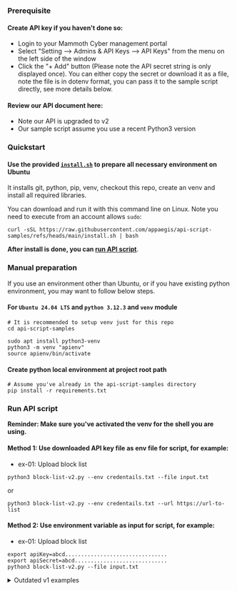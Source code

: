 ### Prerequisite

#### Create API key if you haven't done so:
- Login to your Mammoth Cyber management portal
- Select "Setting --> Admins & API Keys --> API Keys" from the menu on the left side of the window
- Click the "+ Add" button (Please note the API secret string is only displayed once).
You can either copy the secret or download it as a file, note the file is in dotenv format,
you can pass it to the sample script directly, see more details below.

#### Review our API document here:
- Note our API is upgraded to v2
- Our sample script assume you use a recent Python3 version

### Quickstart

#### Use the provided [`install.sh`](install.sh) to prepare all necessary environment on Ubuntu
It installs git, python, pip, venv, checkout this repo, create an venv 
and install all required libraries.

You can download and run it with this command line on Linux. Note you need to execute from an account allows `sudo`:
```
curl -sSL https://raw.githubusercontent.com/appaegis/api-script-samples/refs/heads/main/install.sh | bash
```
**After install is done, you can [run API script](#run-api-script)**.


### Manual preparation
If you use an environment other than Ubuntu, or if you have existing python environment, 
you may want to follow below steps.

#### For `Ubuntu 24.04 LTS` and `python 3.12.3` and `venv` module
```
# It is recommended to setup venv just for this repo
cd api-script-samples

sudo apt install python3-venv
python3 -m venv "apienv"
source apienv/bin/activate
```

#### Create python local environment at project root path
```
# Assume you've already in the api-script-samples directory
pip install -r requirements.txt
```

### Run API script

**Reminder: Make sure you've activated the venv for the shell you are using.**

#### Method 1: Use downloaded API key file as env file for script, for example:
- ex-01: Upload block list
```
python3 block-list-v2.py --env credentails.txt --file input.txt
```
or
```
python3 block-list-v2.py --env credentails.txt --url https://url-to-list
```


#### Method 2: Use environment variable as input for script, for example:
- ex-01: Upload block list
```
export apiKey=abcd................................
export apiSecret=abcd.............................
python3 block-list-v2.py --file input.txt
```



<details>
<summary>Outdated v1 examples</summary>

- ex-01: Variable injecting with export

```
export API_HOST=https://api.appaegis.net  # optionally customize the API root
export API_KEY=abcd................................
export API_SECRET=abcd.............................

export USER_EMAIL=user@companydomain.com
export USER_SSH_IP=127.0.0.2:3333

./create-user.py
./purge-user.py --dryrun=True
```

- ex-02: Inline variable injection works as well

```
USER_EMAIL=bbb API_KEY=ddd API_SECRET=eee ./purge-user.py --dryrun True
```

:information_source: After the `create-user.py` script is finished, go ask your user to check his/her email box to find the invitation.

:warning: Please always dryrun before actrually deleting resource, because the deletion cannot be undone.  
Data searching will start from userEntry, so circular references without user as foreignKey will not be removed. ex:`Team <-> Role` only without `user` reference.  
If process is terminated before completion, the data relationship might be broken.

- ex-03: List all networks in json format

```
export API_KEY=abcd................................
export API_SECRET=abcd.............................

./list-se.py
```

- ex-04: List all service edge of one network in json format

```
export API_KEY=abcd................................
export API_SECRET=abcd.............................

./list-se.py --nwname "my network"
```
</details>
